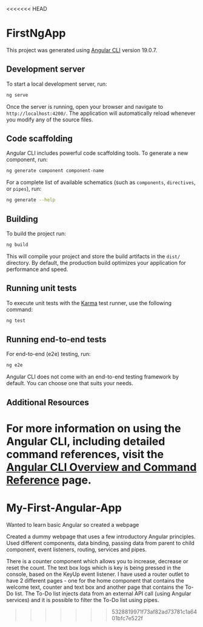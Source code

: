 <<<<<<< HEAD
# FirstNgApp

This project was generated using [Angular CLI](https://github.com/angular/angular-cli) version 19.0.7.

## Development server

To start a local development server, run:

```bash
ng serve
```

Once the server is running, open your browser and navigate to `http://localhost:4200/`. The application will automatically reload whenever you modify any of the source files.

## Code scaffolding

Angular CLI includes powerful code scaffolding tools. To generate a new component, run:

```bash
ng generate component component-name
```

For a complete list of available schematics (such as `components`, `directives`, or `pipes`), run:

```bash
ng generate --help
```

## Building

To build the project run:

```bash
ng build
```

This will compile your project and store the build artifacts in the `dist/` directory. By default, the production build optimizes your application for performance and speed.

## Running unit tests

To execute unit tests with the [Karma](https://karma-runner.github.io) test runner, use the following command:

```bash
ng test
```

## Running end-to-end tests

For end-to-end (e2e) testing, run:

```bash
ng e2e
```

Angular CLI does not come with an end-to-end testing framework by default. You can choose one that suits your needs.

## Additional Resources

For more information on using the Angular CLI, including detailed command references, visit the [Angular CLI Overview and Command Reference](https://angular.dev/tools/cli) page.
=======
# My-First-Angular-App
Wanted to learn basic Angular so created a webpage

Created a dummy webpage that uses a few introductory Angular principles. 
Used different components, data binding, passing data from parent to child component, event listeners, routing, services and pipes.

There is a counter component which allows you to increase, decrease or reset the count. 
The text box logs which is key is being pressed in the console, based on the KeyUp event listener.
I have used a router outlet to have 2 different pages - one for the home component that contains the welcome text, counter and text box and another page that contains the To-Do list.
The To-Do list injects data from an external API call (using Angular services) and it is possible to filter the To-Do list using pipes.
>>>>>>> 5328819971f73af82ad73781c1a6401bfc7e522f

